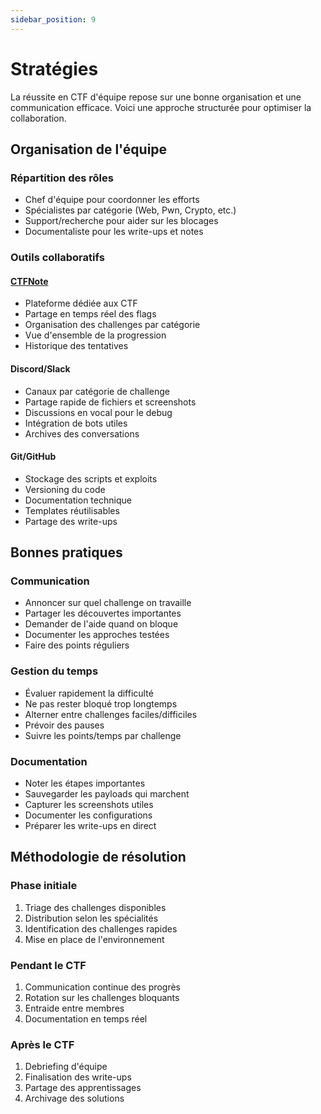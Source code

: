```yaml
---
sidebar_position: 9
---
```


# Stratégies

La réussite en CTF d'équipe repose sur une bonne organisation et une communication efficace. Voici une approche structurée pour optimiser la collaboration.

## Organisation de l'équipe

### Répartition des rôles
- Chef d'équipe pour coordonner les efforts
- Spécialistes par catégorie (Web, Pwn, Crypto, etc.)
- Support/recherche pour aider sur les blocages
- Documentaliste pour les write-ups et notes

### Outils collaboratifs

#### [CTFNote](https://github.com/TFNS/CTFNote)
- Plateforme dédiée aux CTF
- Partage en temps réel des flags
- Organisation des challenges par catégorie
- Vue d'ensemble de la progression
- Historique des tentatives

#### Discord/Slack
- Canaux par catégorie de challenge
- Partage rapide de fichiers et screenshots
- Discussions en vocal pour le debug
- Intégration de bots utiles
- Archives des conversations

#### Git/GitHub
- Stockage des scripts et exploits
- Versioning du code
- Documentation technique
- Templates réutilisables
- Partage des write-ups

## Bonnes pratiques

### Communication
- Annoncer sur quel challenge on travaille
- Partager les découvertes importantes
- Demander de l'aide quand on bloque
- Documenter les approches testées
- Faire des points réguliers

### Gestion du temps
- Évaluer rapidement la difficulté
- Ne pas rester bloqué trop longtemps
- Alterner entre challenges faciles/difficiles
- Prévoir des pauses
- Suivre les points/temps par challenge

### Documentation
- Noter les étapes importantes
- Sauvegarder les payloads qui marchent
- Capturer les screenshots utiles
- Documenter les configurations
- Préparer les write-ups en direct

## Méthodologie de résolution

### Phase initiale
1. Triage des challenges disponibles
2. Distribution selon les spécialités
3. Identification des challenges rapides
4. Mise en place de l'environnement

### Pendant le CTF
1. Communication continue des progrès
2. Rotation sur les challenges bloquants
3. Entraide entre membres
4. Documentation en temps réel

### Après le CTF
1. Debriefing d'équipe
2. Finalisation des write-ups
3. Partage des apprentissages
4. Archivage des solutions
